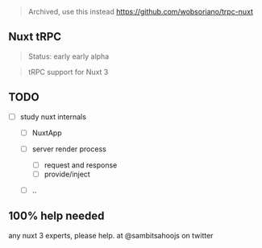 > Archived, use this instead https://github.com/wobsoriano/trpc-nuxt

## Nuxt tRPC

> Status: early early alpha

> tRPC support for Nuxt 3

## TODO
- [ ] study nuxt internals
  - [ ] NuxtApp
  - [ ] server render process
    - [ ] request and response
    - [ ] provide/inject
  - [ ] ..


## 100% help needed
any nuxt 3 experts, please help. at @sambitsahoojs on twitter
